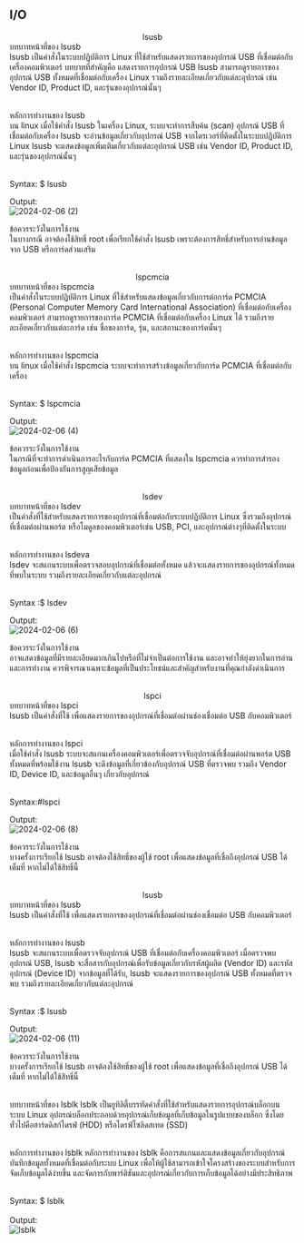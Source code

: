 ## I/O
<div align="center"> lsusb
</div>
บทบาทหน้าที่ของ lsusb<br>
lsusb เป็นคำสั่งในระบบปฏิบัติการ Linux ที่ใช้สำหรับแสดงรายการของอุปกรณ์ USB ที่เชื่อมต่อกับเครื่องคอมพิวเตอร์ บทบาทที่สำคัญคือ
แสดงรายการอุปกรณ์ USB lsusb สามารถดูรายการของอุปกรณ์ USB ทั้งหมดที่เชื่อมต่อกับเครื่อง Linux รวมถึงรายละเอียดเกี่ยวกับแต่ละอุปกรณ์ เช่น Vendor ID, Product ID, และรุ่นของอุปกรณ์นั้นๆ<br><br>

หลักการทำงานของ lsusb<br>
บน linux เมื่อใช้คำสั่ง lsusb ในเครื่อง Linux, ระบบจะทำการสืบค้น (scan) อุปกรณ์ USB ที่เชื่อมต่อกับเครื่อง lsusb จะอ่านข้อมูลเกี่ยวกับอุปกรณ์ USB จากไดรเวอร์ที่ติดตั้งในระบบปฏิบัติการ Linux lsusb จะแสดงข้อมูลเพิ่มเติมเกี่ยวกับแต่ละอุปกรณ์ USB เช่น Vendor ID, Product ID, และรุ่นของอุปกรณ์นั้นๆ<br><br>

Syntax: $ lsusb <br>

Output:<br>
![2024-02-06 (2)](https://github.com/CosmoGuy112/PHost/assets/112687372/ba698f94-a334-4a2f-9d2f-2c4acbcf6371)

ข้อควรระวังในการใช้งาน<br>
ในบางกรณี อาจต้องใช้สิทธิ์ root เพื่อเรียกใช้คำสั่ง lsusb เพราะต้องการสิทธิ์สำหรับการอ่านข้อมูลจาก USB หรือการ์ดส่วนเสริม <br><br>






<div align="center">  lspcmcia
</div>
บทบาทหน้าที่ของ lspcmcia<br>
เป็นคำสั่งในระบบปฏิบัติการ Linux ที่ใช้สำหรับแสดงข้อมูลเกี่ยวกับการต่อการ์ด PCMCIA (Personal Computer Memory Card International Association) ที่เชื่อมต่อกับเครื่องคอมพิวเตอร์ สามารถดูรายการของการ์ด PCMCIA ที่เชื่อมต่อกับเครื่อง Linux ได้ รวมถึงรายละเอียดเกี่ยวกับแต่ละการ์ด เช่น ชื่อของการ์ด, รุ่น, และสถานะของการ์ดนั้นๆ<br><br>

หลักการทำงานของ lspcmcia<br>
บน linux เมื่อใช้คำสั่ง lspcmcia ระบบจะทำการสร้างข้อมูลเกี่ยวกับการ์ด PCMCIA ที่เชื่อมต่อกับเครื่อง<br><br>

Syntax: $ lspcmcia <br>

Output:<br>
![2024-02-06 (4)](https://github.com/CosmoGuy112/PHost/assets/112687372/c24c3366-b697-4e4e-ab42-3a0a10ea31d5)

ข้อควรระวังในการใช้งาน<br>
ในกรณีที่จะทำการดำเนินการอะไรกับการ์ด PCMCIA ที่แสดงใน lspcmcia ควรทำการสำรองข้อมูลก่อนเพื่อป้องกันการสูญเสียข้อมูล<br><br>






<div align="center">  lsdev
</div>
บทบาทหน้าที่ของ lsdev<br>
เป็นคำสั่งที่ใช้สำหรับแสดงรายการของอุปกรณ์ที่เชื่อมต่อกับระบบปฏิบัติการ Linux ซึ่งรวมถึงอุปกรณ์ที่เชื่อมต่อผ่านพอร์ต หรือโมดูลของคอมพิวเตอร์เช่น USB, PCI, และอุปกรณ์ต่างๆที่ติดตั้งในระบบ<br><br>

หลักการทำงานของ lsdeva<br>
lsdev จะสแกนระบบเพื่อตรวจสอบอุปกรณ์ที่เชื่อมต่อทั้งหมด แล้วจะแสดงรายการของอุปกรณ์ทั้งหมดที่พบในระบบ รวมถึงรายละเอียดเกี่ยวกับแต่ละอุปกรณ์<br><br>

Syntax :$ lsdev<br>

Output:<br>
![2024-02-06 (6)](https://github.com/CosmoGuy112/PHost/assets/112687372/7223aff3-102c-48c0-8b60-580a5ea90552)

ข้อควรระวังในการใช้งาน<br>
อาจแสดงข้อมูลที่มีรายละเอียดมากเกินไปหรือที่ไม่จำเป็นต่อการใช้งาน และอาจทำให้ยุ่งยากในการอ่านและการทำงาน ควรพิจารณาเฉพาะข้อมูลที่เป็นประโยชน์และสำคัญสำหรับงานที่คุณกำลังดำเนินการ<br><br>








<div align="center">  lspci
</div>
บทบาทหน้าที่ของ lspci<br>
lsusb เป็นคำสั่งที่ใช้ เพื่อแสดงรายการของอุปกรณ์ที่เชื่อมต่อผ่านช่องเชื่อมต่อ USB กับคอมพิวเตอร์<br><br>

หลักการทำงานของ lspci<br>
เมื่อใช้คำสั่ง lsusb ระบบจะสแกนเครื่องคอมพิวเตอร์เพื่อตรวจจับอุปกรณ์ที่เชื่อมต่อผ่านพอร์ต USB ทั้งหมดที่พร้อมใช้งาน lsusb จะดึงข้อมูลที่เกี่ยวข้องกับอุปกรณ์ USB ที่ตรวจพบ รวมถึง Vendor ID, Device ID, และข้อมูลอื่นๆ เกี่ยวกับอุปกรณ์
<br><br>

Syntax:#lspci<br>

Output:<br>
![2024-02-06 (8)](https://github.com/CosmoGuy112/PHost/assets/112687372/bf771a77-8d83-4364-ba23-893ccda19c05)

ข้อควรระวังในการใช้งาน<br>
บางครั้งการเรียกใช้ lsusb อาจต้องใช้สิทธิ์ของผู้ใช้ root เพื่อแสดงข้อมูลที่เชื่อถึงอุปกรณ์ USB ได้เต็มที่ หากไม่ได้ใช้สิทธิ์นี้<br><br>








<div align="center">  lsusb
</div>
บทบาทหน้าที่ของ lsusb<br>
lsusb เป็นคำสั่งที่ใช้ เพื่อแสดงรายการของอุปกรณ์ที่เชื่อมต่อผ่านช่องเชื่อมต่อ USB กับคอมพิวเตอร์<br><br>

หลักการทำงานของ lsusb<br>
lsusb จะสแกนระบบเพื่อตรวจจับอุปกรณ์ USB ที่เชื่อมต่อกับเครื่องคอมพิวเตอร์ เมื่อตรวจพบอุปกรณ์ USB, lsusb จะสื่อสารกับอุปกรณ์เพื่อรับข้อมูลเกี่ยวกับรหัสผู้ผลิต (Vendor ID) และรหัสอุปกรณ์ (Device ID) จากข้อมูลที่ได้รับ, lsusb จะแสดงรายการของอุปกรณ์ USB ทั้งหมดที่ตรวจพบ รวมถึงรายละเอียดเกี่ยวกับแต่ละอุปกรณ์
<br><br>

Syntax :$ lsusb<br>

Output:<br>
![2024-02-06 (11)](https://github.com/CosmoGuy112/PHost/assets/112687372/158ca3c9-1762-47fc-9947-aefe37d42e8a)

ข้อควรระวังในการใช้งาน<br>
บางครั้งการเรียกใช้ lsusb อาจต้องใช้สิทธิ์ของผู้ใช้ root เพื่อแสดงข้อมูลที่เชื่อถึงอุปกรณ์ USB ได้เต็มที่ หากไม่ได้ใช้สิทธิ์นี้<br><br>








บทบาทหน้าที่ของ lsblk
lsblk เป็นยูทิลิตี้บรรทัดคำสั่งที่ใช้สำหรับแสดงรายการอุปกรณ์บล็อกบนระบบ Linux อุปกรณ์บล็อกประกอบด้วยอุปกรณ์เก็บข้อมูลที่เก็บข้อมูลในรูปแบบของบล็อก ซึ่งโดยทั่วไปคือฮาร์ดดิสก์ไดรฟ์ (HDD) หรือไดรฟ์โซลิดสเทต (SSD)<br><br>

หลักการทำงานของ lsblk
หลักการทำงานของ lsblk คือการสแกนและแสดงข้อมูลเกี่ยวกับอุปกรณ์บันทึกข้อมูลทั้งหมดที่เชื่อมต่อกับระบบ Linux เพื่อให้ผู้ใช้สามารถเข้าใจโครงสร้างของระบบสําหรับการจัดเก็บข้อมูลได้ง่ายขึ้น และจัดการกับพาร์ติชันและอุปกรณ์เกี่ยวกับการเก็บข้อมูลได้อย่างมีประสิทธิภาพ<br><br>

Syntax: $ lsblk <br><br>
Output:<br>
![lsblk](https://github.com/CosmoGuy112/PHost/assets/109953192/7cc0830d-a1b4-4644-9cb8-90c22117ee30)
